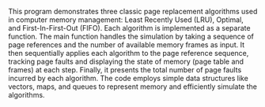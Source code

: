  This program demonstrates three classic page replacement algorithms used in computer memory management: Least Recently Used (LRU), Optimal, and First-In-First-Out (FIFO). Each algorithm is implemented as a separate function. The main function handles the simulation by taking a sequence of page references and the number of available memory frames as input. It then sequentially applies each algorithm to the page reference sequence, tracking page faults and displaying the state of memory (page table and frames) at each step. Finally, it presents the total number of page faults incurred by each algorithm. The code employs simple data structures like vectors, maps, and queues to represent memory and efficiently simulate the algorithms.
